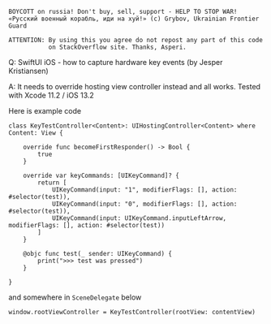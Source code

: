 ```
BOYCOTT on russia! Don't buy, sell, support - HELP TO STOP WAR!
«Русский военный корабль, иди на хуй!» (c) Grybov, Ukrainian Frontier Guard

ATTENTION: By using this you agree do not repost any part of this code
           on StackOverflow site. Thanks, Asperi.
```

Q: SwiftUI iOS - how to capture hardware key events (by Jesper Kristiansen)

A: It needs to override hosting view controller instead and all works. Tested with Xcode 11.2 / iOS 13.2

Here is example code

    class KeyTestController<Content>: UIHostingController<Content> where Content: View {
    
        override func becomeFirstResponder() -> Bool {
            true
        }
        
        override var keyCommands: [UIKeyCommand]? {
            return [
                UIKeyCommand(input: "1", modifierFlags: [], action: #selector(test)),
                UIKeyCommand(input: "0", modifierFlags: [], action: #selector(test)),
                UIKeyCommand(input: UIKeyCommand.inputLeftArrow, modifierFlags: [], action: #selector(test))
            ]
        }
    
        @objc func test(_ sender: UIKeyCommand) {
            print(">>> test was pressed")
        }
    
    }

and somewhere in `SceneDelegate` below

    window.rootViewController = KeyTestController(rootView: contentView)


